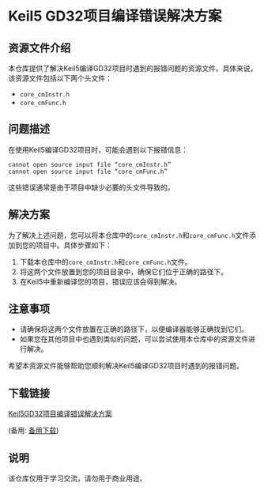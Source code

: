 # Keil5 GD32项目编译错误解决方案

## 资源文件介绍

本仓库提供了解决Keil5编译GD32项目时遇到的报错问题的资源文件。具体来说，该资源文件包括以下两个头文件：

- `core_cmInstr.h`
- `core_cmFunc.h`

## 问题描述

在使用Keil5编译GD32项目时，可能会遇到以下报错信息：

```
cannot open source input file “core_cmInstr.h”
cannot open source input file “core_cmFunc.h”
```

这些错误通常是由于项目中缺少必要的头文件导致的。

## 解决方案

为了解决上述问题，您可以将本仓库中的`core_cmInstr.h`和`core_cmFunc.h`文件添加到您的项目中。具体步骤如下：

1. 下载本仓库中的`core_cmInstr.h`和`core_cmFunc.h`文件。
2. 将这两个文件放置到您的项目目录中，确保它们位于正确的路径下。
3. 在Keil5中重新编译您的项目，错误应该会得到解决。

## 注意事项

- 请确保将这两个文件放置在正确的路径下，以便编译器能够正确找到它们。
- 如果您在其他项目中也遇到类似的问题，可以尝试使用本仓库中的资源文件进行解决。

希望本资源文件能够帮助您顺利解决Keil5编译GD32项目时遇到的报错问题。

## 下载链接
[Keil5GD32项目编译错误解决方案](https://pan.quark.cn/s/d4a23dd66fa8) 

(备用: [备用下载](https://pan.baidu.com/s/1Vj410nB3IqfT9W_HmI833w?pwd=1234))

## 说明

该仓库仅用于学习交流，请勿用于商业用途。
